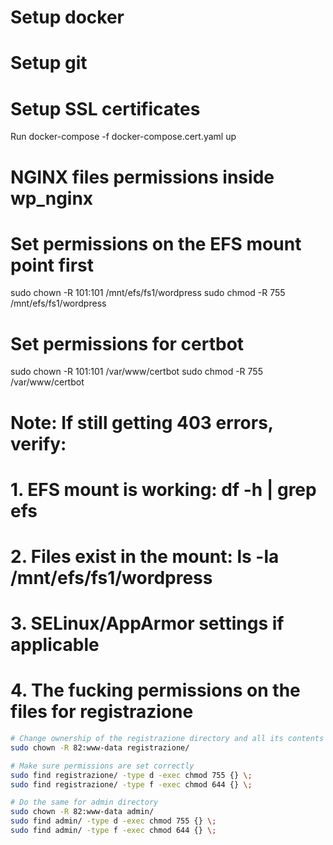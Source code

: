 # Setup docker

# Setup git

# Setup SSL certificates

Run docker-compose -f docker-compose.cert.yaml up

# NGINX files permissions inside wp_nginx

# Set permissions on the EFS mount point first

sudo chown -R 101:101 /mnt/efs/fs1/wordpress
sudo chmod -R 755 /mnt/efs/fs1/wordpress

# Set permissions for certbot

sudo chown -R 101:101 /var/www/certbot
sudo chmod -R 755 /var/www/certbot

# Note: If still getting 403 errors, verify:

# 1. EFS mount is working: df -h | grep efs

# 2. Files exist in the mount: ls -la /mnt/efs/fs1/wordpress

# 3. SELinux/AppArmor settings if applicable

# 4. The fucking permissions on the files for registrazione

```bash
# Change ownership of the registrazione directory and all its contents to match the others
sudo chown -R 82:www-data registrazione/

# Make sure permissions are set correctly
sudo find registrazione/ -type d -exec chmod 755 {} \;
sudo find registrazione/ -type f -exec chmod 644 {} \;

# Do the same for admin directory
sudo chown -R 82:www-data admin/
sudo find admin/ -type d -exec chmod 755 {} \;
sudo find admin/ -type f -exec chmod 644 {} \;
```
